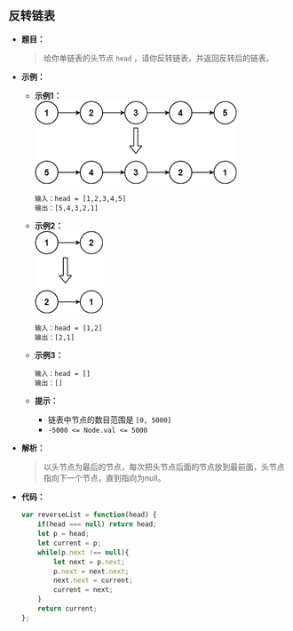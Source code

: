 ## 反转链表

* **题目：**

  >给你单链表的头节点 `head` ，请你反转链表，并返回反转后的链表。

* **示例：**

  * **示例1：**<br><img src="05..assets/rev1ex1.jpg" alt="img" style="zoom:67%;" />

    ```
    输入：head = [1,2,3,4,5]
    输出：[5,4,3,2,1]
    ```

  * **示例2：**<br><img src="05..assets/rev1ex2.jpg" alt="img" style="zoom:67%;" />

    ```
    输入：head = [1,2]
    输出：[2,1]
    ```

  * **示例3：**

    ```
    输入：head = []
    输出：[]
    ```

  * **提示：**

    * 链表中节点的数目范围是 `[0, 5000]`
    * `-5000 <= Node.val <= 5000`

* **解析：**

  >以头节点为最后的节点，每次把头节点后面的节点放到最前面，头节点指向下一个节点，直到指向为null。

* **代码：**

  ```js
  var reverseList = function(head) {
      if(head === null) return head;
      let p = head;
      let current = p;
      while(p.next !== null){
          let next = p.next;
          p.next = next.next;
          next.next = current;
          current = next;
      }
      return current;
  };
  ```